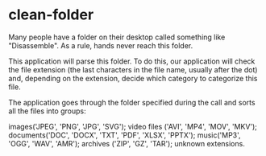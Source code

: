 # clean-folder

Many people have a folder on their desktop called something like "Disassemble". As a rule, hands never reach this folder.

This application will parse this folder. To do this, our application will check the file extension (the last characters
in the file name, usually after the dot) and, depending on the extension, decide which category to categorize this file.

The application goes through the folder specified during the call and sorts all the files into groups:

images('JPEG', 'PNG', 'JPG', 'SVG');
video files ('AVI', 'MP4', 'MOV', 'MKV');
documents('DOC', 'DOCX', 'TXT', 'PDF', 'XLSX', 'PPTX');
music('MP3', 'OGG', 'WAV', 'AMR');
archives ('ZIP', 'GZ', 'TAR');
unknown extensions.
